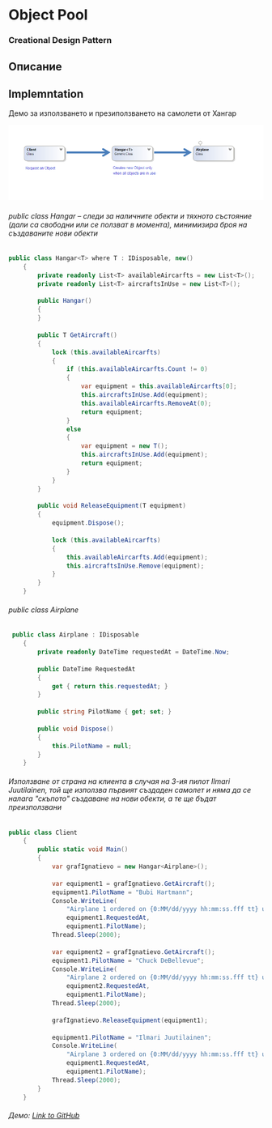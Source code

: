 # Object Pool
### Creational Design Pattern

## Описание


## Implemntation
Демо за използването и презиползването на самолети от Хангар

![alt text](diagrams/objectPool.png)

###### public class Hangar – следи за наличните обекти и тяхното състояние (дали са свободни или се ползват в момента), минимизира броя на създаваните нови обекти
~~~c#
public class Hangar<T> where T : IDisposable, new()
    {
        private readonly List<T> availableAircarfts = new List<T>();
        private readonly List<T> aircraftsInUse = new List<T>();

        public Hangar()
        {
        }

        public T GetAircraft()
        {
            lock (this.availableAircarfts)
            {
                if (this.availableAircarfts.Count != 0)
                {
                    var equipment = this.availableAircarfts[0];
                    this.aircraftsInUse.Add(equipment);
                    this.availableAircarfts.RemoveAt(0);
                    return equipment;
                }
                else
                {
                    var equipment = new T();
                    this.aircraftsInUse.Add(equipment);
                    return equipment;
                }
            }
        }

        public void ReleaseEquipment(T equipment)
        {
            equipment.Dispose();

            lock (this.availableAircarfts)
            {
                this.availableAircarfts.Add(equipment);
                this.aircraftsInUse.Remove(equipment);
            }
        }
    }
~~~

###### public class Airplane 
~~~c#
 public class Airplane : IDisposable
    {
        private readonly DateTime requestedAt = DateTime.Now;

        public DateTime RequestedAt
        {
            get { return this.requestedAt; }
        }

        public string PilotName { get; set; }

        public void Dispose()
        {
            this.PilotName = null;
        }
    }
~~~

###### Използване от страна на клиента в случая на 3-ия пилот Ilmari Juutilainen, той ще използва първият създаден самолет и няма да се налага "скъпото" създаване на нови обекти, а те ще бъдат преизползвани
~~~c#
public class Client
    {
        public static void Main()
        {
            var grafIgnatievo = new Hangar<Airplane>();

            var equipment1 = grafIgnatievo.GetAircraft();
            equipment1.PilotName = "Bubi Hartmann";
            Console.WriteLine(
                "Airplane 1 ordered on {0:MM/dd/yyyy hh:mm:ss.fff tt} used by {1}",
                equipment1.RequestedAt,
                equipment1.PilotName);
            Thread.Sleep(2000);

            var equipment2 = grafIgnatievo.GetAircraft();
            equipment1.PilotName = "Chuck DeBellevue";
            Console.WriteLine(
                "Airplane 2 ordered on {0:MM/dd/yyyy hh:mm:ss.fff tt} used by {1}",
                equipment2.RequestedAt,
                equipment1.PilotName);
            Thread.Sleep(2000);

            grafIgnatievo.ReleaseEquipment(equipment1);

            equipment1.PilotName = "Ilmari Juutilainen";
            Console.WriteLine(
                "Airplane 3 ordered on {0:MM/dd/yyyy hh:mm:ss.fff tt} used by {1}",
                equipment1.RequestedAt,
                equipment1.PilotName);
            Thread.Sleep(2000);
        }
    }
~~~

###### Демо: [Link to GitHub](https://github.com/clangelov/TelerikAcademyHomework/tree/master/08_High-QualityCode/CreationalPatterns-Homework/demos/AircraftObjectPoolDemo)
